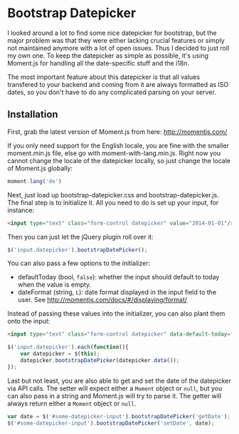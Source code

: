 # Bootstrap Datepicker

I looked around a lot to find some nice datepicker for bootstrap, but the major
problem was that they were either lacking crucial features or simply not
maintained anymore with a lot of open issues. Thus I decided to just roll my
own one. To keep the datepicker as simple as possible, it's using Moment.js
for handling all the date-specific stuff and the i18n.

The most important feature about this datepicker is that all values transfered
to your backend and coming from it are always formatted as ISO dates, so you
don't have to do any complicated parsing on your server.

## Installation

First, grab the latest version of Moment.js from here:
http://momentjs.com/

If you only need support for the English locale, you are fine with the smaller
moment.min.js file, else go with moment-with-lang.min.js. Right now you cannot
change the locale of the datepicker locally, so just change the locale of
Moment.js globally:

```js
moment.lang('de')
```

Next, just load up bootstrap-datepicker.css and bootstrap-datepicker.js. The
final step is to initialize it. All you need to do is set up your input, for
instance:

```html
<input type="text" class="form-control datepicker" value="2014-01-01"/>
```

Then you can just let the jQuery plugin roll over it:

```js
$('input.datepicker').bootstrapDatePicker();
```

You can also pass a few options to the initializer:

- defaultToday (bool, ```false```): whether the input should default to today
  when the value is empty.
- dateFormat (string, ```L```): date format displayed in the input field to the
  user. See http://momentjs.com/docs/#/displaying/format/

Instead of passing these values into the initializer, you can also plant them
onto the input:

```html
<input type="text" class="form-control datepicker" data-default-today="true" data-date-format="YY/MM/DD"/>
```

```js
$('input.datepicker').each(function(){
    var datepicker = $(this);
    datepicker.bootstrapDatePicker(datepicker.data());
});
```

Last but not least, you are also able to get and set the date of the datepicker
via API calls. The setter will expect either a ```Moment``` object or
```null```, but you can also pass in a string and Moment.js will try to parse
it. The getter will always return either a ```Moment``` object or ```null```.

```js
var date = $('#some-datepicker-input').bootstrapDatePicker('getDate');
$('#some-datepicker-input').bootstrapDatePicker('setDate', date);
```

